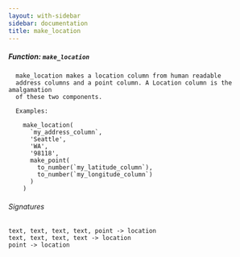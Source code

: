 ```yaml
---
layout: with-sidebar
sidebar: documentation
title: make_location
---
```


##### Function: `make_location`
```
  make_location makes a location column from human readable
  address columns and a point column. A Location column is the amalgamation
  of these two components.

  Examples:

    make_location(
      `my_address_column`,
      'Seattle',
      'WA',
      '98118',
      make_point(
        to_number(`my_latitude_column`),
        to_number(`my_longitude_column`)
      )
    )

```

###### Signatures
    text, text, text, text, point -> location
    text, text, text, text -> location
    point -> location

